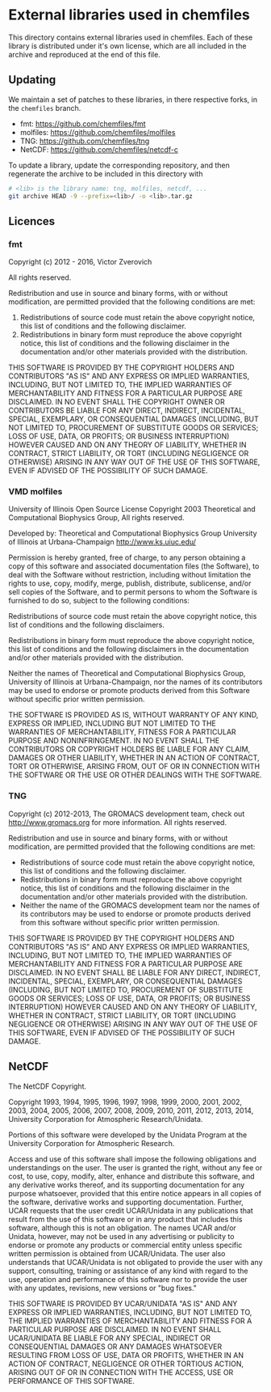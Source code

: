 # External libraries used in chemfiles

This directory contains external libraries used in chemfiles. Each of these
library is distributed under it's own license, which are all included in the
archive and reproduced at the end of this file.

## Updating

We maintain a set of patches to these libraries, in there respective forks, in
the `chemfiles` branch.

- fmt: https://github.com/chemfiles/fmt
- molfiles: https://github.com/chemfiles/molfiles
- TNG: https://github.com/chemfiles/tng
- NetCDF: https://github.com/chemfiles/netcdf-c

To update a library, update the corresponding repository, and then regenerate
the archive to be included in this directory with

```bash
# <lib> is the library name: tng, molfiles, netcdf, ...
git archive HEAD -9 --prefix=<lib>/ -o <lib>.tar.gz
```

## Licences

### fmt

Copyright (c) 2012 - 2016, Victor Zverovich

All rights reserved.

Redistribution and use in source and binary forms, with or without
modification, are permitted provided that the following conditions are met:

1. Redistributions of source code must retain the above copyright notice, this
   list of conditions and the following disclaimer.
2. Redistributions in binary form must reproduce the above copyright notice,
   this list of conditions and the following disclaimer in the documentation
   and/or other materials provided with the distribution.

THIS SOFTWARE IS PROVIDED BY THE COPYRIGHT HOLDERS AND CONTRIBUTORS "AS IS" AND
ANY EXPRESS OR IMPLIED WARRANTIES, INCLUDING, BUT NOT LIMITED TO, THE IMPLIED
WARRANTIES OF MERCHANTABILITY AND FITNESS FOR A PARTICULAR PURPOSE ARE
DISCLAIMED. IN NO EVENT SHALL THE COPYRIGHT OWNER OR CONTRIBUTORS BE LIABLE FOR
ANY DIRECT, INDIRECT, INCIDENTAL, SPECIAL, EXEMPLARY, OR CONSEQUENTIAL DAMAGES
(INCLUDING, BUT NOT LIMITED TO, PROCUREMENT OF SUBSTITUTE GOODS OR SERVICES;
LOSS OF USE, DATA, OR PROFITS; OR BUSINESS INTERRUPTION) HOWEVER CAUSED AND
ON ANY THEORY OF LIABILITY, WHETHER IN CONTRACT, STRICT LIABILITY, OR TORT
(INCLUDING NEGLIGENCE OR OTHERWISE) ARISING IN ANY WAY OUT OF THE USE OF THIS
SOFTWARE, EVEN IF ADVISED OF THE POSSIBILITY OF SUCH DAMAGE.

### VMD molfiles

University of Illinois Open Source License
Copyright 2003 Theoretical and Computational Biophysics Group,
All rights reserved.

Developed by:		Theoretical and Computational Biophysics Group
			University of Illinois at Urbana-Champaign
			http://www.ks.uiuc.edu/

Permission is hereby granted, free of charge, to any person obtaining a copy of
this software and associated documentation files (the Software), to deal with
the Software without restriction, including without limitation the rights to
use, copy, modify, merge, publish, distribute, sublicense, and/or sell copies
of the Software, and to permit persons to whom the Software is furnished to
do so, subject to the following conditions:

Redistributions of source code must retain the above copyright notice,
this list of conditions and the following disclaimers.

Redistributions in binary form must reproduce the above copyright notice,
this list of conditions and the following disclaimers in the documentation
and/or other materials provided with the distribution.

Neither the names of Theoretical and Computational Biophysics Group,
University of Illinois at Urbana-Champaign, nor the names of its contributors
may be used to endorse or promote products derived from this Software without
specific prior written permission.

THE SOFTWARE IS PROVIDED AS IS, WITHOUT WARRANTY OF ANY KIND, EXPRESS OR
IMPLIED, INCLUDING BUT NOT LIMITED TO THE WARRANTIES OF MERCHANTABILITY,
FITNESS FOR A PARTICULAR PURPOSE AND NONINFRINGEMENT.  IN NO EVENT SHALL
THE CONTRIBUTORS OR COPYRIGHT HOLDERS BE LIABLE FOR ANY CLAIM, DAMAGES OR
OTHER LIABILITY, WHETHER IN AN ACTION OF CONTRACT, TORT OR OTHERWISE,
ARISING FROM, OUT OF OR IN CONNECTION WITH THE SOFTWARE OR THE USE OR
OTHER DEALINGS WITH THE SOFTWARE.

### TNG

Copyright (c) 2012-2013, The GROMACS development team,
check out http://www.gromacs.org for more information.
All rights reserved.

Redistribution and use in source and binary forms, with or without
modification, are permitted provided that the following conditions are met:
* Redistributions of source code must retain the above copyright
  notice, this list of conditions and the following disclaimer.
* Redistributions in binary form must reproduce the above copyright
  notice, this list of conditions and the following disclaimer in the
  documentation and/or other materials provided with the distribution.
* Neither the name of the GROMACS development team nor the
  names of its contributors may be used to endorse or promote products
  derived from this software without specific prior written permission.

THIS SOFTWARE IS PROVIDED BY THE COPYRIGHT HOLDERS AND CONTRIBUTORS "AS IS" AND
ANY EXPRESS OR IMPLIED WARRANTIES, INCLUDING, BUT NOT LIMITED TO, THE IMPLIED
WARRANTIES OF MERCHANTABILITY AND FITNESS FOR A PARTICULAR PURPOSE ARE
DISCLAIMED. IN NO EVENT SHALL <COPYRIGHT HOLDER> BE LIABLE FOR ANY
DIRECT, INDIRECT, INCIDENTAL, SPECIAL, EXEMPLARY, OR CONSEQUENTIAL DAMAGES
(INCLUDING, BUT NOT LIMITED TO, PROCUREMENT OF SUBSTITUTE GOODS OR SERVICES;
LOSS OF USE, DATA, OR PROFITS; OR BUSINESS INTERRUPTION) HOWEVER CAUSED AND
ON ANY THEORY OF LIABILITY, WHETHER IN CONTRACT, STRICT LIABILITY, OR TORT
(INCLUDING NEGLIGENCE OR OTHERWISE) ARISING IN ANY WAY OUT OF THE USE OF THIS
SOFTWARE, EVEN IF ADVISED OF THE POSSIBILITY OF SUCH DAMAGE.

## NetCDF

The NetCDF Copyright.

Copyright 1993, 1994, 1995, 1996, 1997, 1998, 1999, 2000, 2001, 2002,
2003, 2004, 2005, 2006, 2007, 2008, 2009, 2010, 2011, 2012, 2013, 2014,
University Corporation for Atmospheric Research/Unidata.

Portions of this software were developed by the Unidata Program at the
University Corporation for Atmospheric Research.

Access and use of this software shall impose the following obligations
and understandings on the user. The user is granted the right, without
any fee or cost, to use, copy, modify, alter, enhance and distribute
this software, and any derivative works thereof, and its supporting
documentation for any purpose whatsoever, provided that this entire
notice appears in all copies of the software, derivative works and
supporting documentation.  Further, UCAR requests that the user credit
UCAR/Unidata in any publications that result from the use of this
software or in any product that includes this software, although this
is not an obligation. The names UCAR and/or Unidata, however, may not
be used in any advertising or publicity to endorse or promote any
products or commercial entity unless specific written permission is
obtained from UCAR/Unidata. The user also understands that
UCAR/Unidata is not obligated to provide the user with any support,
consulting, training or assistance of any kind with regard to the use,
operation and performance of this software nor to provide the user
with any updates, revisions, new versions or "bug fixes."

THIS SOFTWARE IS PROVIDED BY UCAR/UNIDATA "AS IS" AND ANY EXPRESS OR
IMPLIED WARRANTIES, INCLUDING, BUT NOT LIMITED TO, THE IMPLIED
WARRANTIES OF MERCHANTABILITY AND FITNESS FOR A PARTICULAR PURPOSE ARE
DISCLAIMED. IN NO EVENT SHALL UCAR/UNIDATA BE LIABLE FOR ANY SPECIAL,
INDIRECT OR CONSEQUENTIAL DAMAGES OR ANY DAMAGES WHATSOEVER RESULTING
FROM LOSS OF USE, DATA OR PROFITS, WHETHER IN AN ACTION OF CONTRACT,
NEGLIGENCE OR OTHER TORTIOUS ACTION, ARISING OUT OF OR IN CONNECTION
WITH THE ACCESS, USE OR PERFORMANCE OF THIS SOFTWARE.
